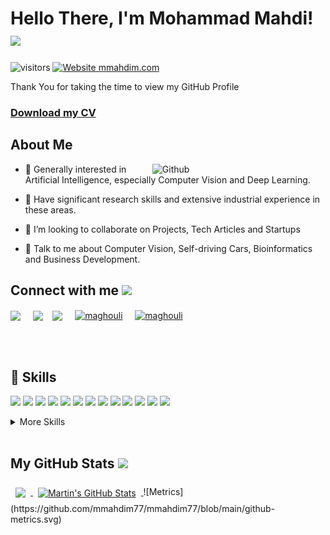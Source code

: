 <!-- <div align="center">
<img width="100%" height = "300px" src="https://pbs.twimg.com/profile_banners/3276670602/1630181030/1500x500" alt="cover" />
</div> -->

<h1> Hello There, I'm Mohammad Mahdi! <img src = "https://raw.githubusercontent.com/MartinHeinz/MartinHeinz/master/wave.gif" width = 50px> </h1>
<p align='center'>

![visitors](https://visitor-badge.glitch.me/badge?page_id=mmahdim77.mmahdim77)
[![Website mmahdim.com](https://img.shields.io/website-up-down-green-red/http/shields.io.svg)](http://mmahdim.com/)


</p>
<div size='20px'>Thank You for taking the time to view my GitHub Profile <a href=http://mmahdim.com/pdf/M.Mahdi.Maghouli-CV.pdf?><h3>Download my CV</h3></a>
</div>

<h2> About Me </h2>

<img width="55%" align="right" alt="Github" src="https://raw.githubusercontent.com/onimur/.github/master/.resources/git-header.svg" />

- 🔭 Generally interested in Artificial Intelligence, especially Computer Vision and Deep Learning.

- 🌱 Have significant research skills and extensive industrial experience in these areas.

- 👯 I’m looking to collaborate on Projects, Tech Articles and Startups

- 💬 Talk to me about Computer Vision, Self-driving Cars, Bioinformatics and Business Development.  

<h2> Connect with me <img src='https://raw.githubusercontent.com/ShahriarShafin/ShahriarShafin/main/Assets/handshake.gif' width="50px"> </h2>
<a href = 'https://www.linkedin.com/in/mmahdim'> <img width = '32px' align= 'center' src="https://raw.githubusercontent.com/rahulbanerjee26/githubAboutMeGenerator/main/icons/linked-in-alt.svg"/></a> &nbsp &nbsp
<a href = 'https://www.twitter.com/Maghouli_Mahdi'> <img width = '32px' align= 'center' src="https://raw.githubusercontent.com/rahulbanerjee26/githubAboutMeGenerator/main/icons/twitter.svg"/></a> &nbsp&nbsp
<a href = 'https://www.github.com/mmahdim77'> <img width = '32px' align= 'center' src="https://raw.githubusercontent.com/rahulbanerjee26/githubAboutMeGenerator/main/icons/github.svg"/></a> &nbsp &nbsp
<a href="https://instagram.com/maghouli" target="blank"><img align="center" src="https://raw.githubusercontent.com/rahuldkjain/github-profile-readme-generator/master/src/images/icons/Social/instagram.svg" alt="maghouli" height="30" width="40" /></a> &nbsp &nbsp
<a href="mailto:maghouli.mahdi@gmail.com" target="blank"><img align="center" src="https://cdn.worldvectorlogo.com/logos/official-gmail-icon-2020-.svg" alt="maghouli" height="30" width="40" /></a> 

<br></br>
## 💼 Skills


![](https://img.shields.io/badge/Code-Python-informational?style=flat&logo=python&logoColor=white&color=4AB197)
![](https://img.shields.io/badge/Code-Pytorch-informational?style=flat&logo=pytorch&logoColor=white&color=4AB197)
![](https://img.shields.io/badge/Code-Tensorflow-informational?style=flat&logo=tensorflow&logoColor=white&color=4AB197)
![](https://img.shields.io/badge/Code-scikit_learn-informational?style=flat&logo=scikitlearn&logoColor=white&color=4AB197)
![](https://img.shields.io/badge/Code-opencv-informational?style=flat&logo=opencv&logoColor=white&color=4AB197)
![](https://img.shields.io/badge/Tools-aws-informational?style=flat&logo=aws&logoColor=white&color=4AB197)
![](https://img.shields.io/badge/Code-React-informational?style=flat&logo=react&logoColor=white&color=4AB197)
![](https://img.shields.io/badge/Code-Redux-informational?style=flat&logo=Redux&logoColor=white&color=4AB197)
![](https://img.shields.io/badge/Code-JavaScript-informational?style=flat&logo=JavaScript&logoColor=white&color=4AB197)
![](https://img.shields.io/badge/Code-Java-informational?style=flat&logo=Java&logoColor=white&color=4AB197)
![](https://img.shields.io/badge/Code-MySQL-informational?style=flat&logo=MySQL&logoColor=white&color=4AB197)
![](https://img.shields.io/badge/Code-C-informational?style=flat&logo=c&logoColor=white&color=4AB197)
![](https://img.shields.io/badge/Code-C++-informational?style=flat&logo=cplusplus&logoColor=white&color=4AB197)

<details>
<summary>More Skills</summary>
<br>

![](https://img.shields.io/badge/Code-Redux-informational?style=flat&logo=redux&logoColor=white&color=4AB197)
![](https://img.shields.io/badge/Style-CSS-informational?style=flat&logo=css3&logoColor=white&color=4AB197)
![](https://img.shields.io/badge/Web-HTML5-informational?style=flat&logo=html5&logoColor=white&color=4AB197)
![](https://img.shields.io/badge/Style-Sass-informational?style=flat&logo=Sass&logoColor=white&color=4AB197)

<br>

![](https://img.shields.io/badge/Test-Selenium-informational?style=flat&logo=selenium&logoColor=white&color=4AB197)


<br>

![](https://img.shields.io/badge/Tools-Docker-informational?style=flat&logo=docker&logoColor=white&color=4AB197)
![](https://img.shields.io/badge/Tools-Postman-informational?style=flat&logo=postman&logoColor=white&color=4AB197)
![](https://img.shields.io/badge/Tools-NGINX-informational?style=flat&logo=nginx&logoColor=white&color=4AB197)
![](https://img.shields.io/badge/Tools-NPM-informational?style=flat&logo=npm&logoColor=white&color=4AB197)
![](https://img.shields.io/badge/Tools-Postman-informational?style=flat&logo=Postman&logoColor=white&color=4AB197)
![](https://img.shields.io/badge/Tools-Photoshop-informational?style=flat&logo=Adobe-Photoshop&logoColor=white&color=4AB197)
![](https://img.shields.io/badge/Tools-GitHub-informational?style=flat&logo=GitHub&logoColor=white&color=4AB197)
![](https://img.shields.io/badge/Tools-GitLab-informational?style=flat&logo=GitLab&logoColor=white&color=4AB197)
![](https://img.shields.io/badge/Code-matlab-informational?style=flat&logo=matlab&logoColor=white&color=4AB197)
![](https://img.shields.io/badge/DB-Postgresql-informational?style=flat&logo=postgresql&logoColor=white&color=4AB197)
![](https://img.shields.io/badge/Tools-Clubhouse-informational?style=flat&logo=Clubhouse&logoColor=white&color=4AB197)
![](https://img.shields.io/badge/Code-nodejs-informational?style=flat&logo=nodejs&logoColor=white&color=4AB197)
![](https://img.shields.io/badge/Tools-firebase-informational?style=flat&logo=firebase&logoColor=white&color=4AB197)
![](https://img.shields.io/badge/Code-arduino-informational?style=flat&logo=arduino&logoColor=white&color=4AB197)
![](https://img.shields.io/badge/OS-linux-informational?style=flat&logo=linux&logoColor=white&color=4AB197)

</details>


<br>


<h2> My GitHub Stats <img src='https://media1.giphy.com/media/du3J3cXyzhj75IOgvA/giphy.gif?cid=ecf05e47x2g034i9pzwtzzsd3xgg2w9nr94t4tflbbgo3008&rid=giphy.gif' width='32px'> </h2>

<a href="https://github.com/mmahdim77">
  <img align="center" style="margin:0.5rem" src="https://github-readme-stats.vercel.app/api/top-langs/?username=mmahdim77&hide=html,css&title_color=ffffff&text_color=c9cacc&icon_color=4AB197&bg_color=1A2B34" />
</a>

<a href="https://github.com/mmahdim77">
  <img align="center" style="margin:0.5rem" src="https://github-readme-stats.vercel.app/api?username=mmahdim77&show_icons=true&line_height=27&count_private=true&title_color=ffffff&text_color=c9cacc&icon_color=4AB097&bg_color=1A2B34" alt="Martin's GitHub Stats" />
</a>
![Metrics](https://github.com/mmahdim77/mmahdim77/blob/main/github-metrics.svg)
